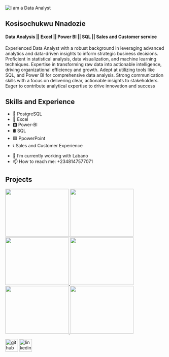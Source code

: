 ![I am a Data Analyst](https://i.postimg.cc/m2wWnLhJ/Kosisochukwu.jpg) 

## Kosisochukwu Nnadozie
#### Data Analysis || Excel || Power BI || SQL || Sales and Customer service
Experienced Data Analyst with a robust background in leveraging advanced analytics and data-driven insights to inform strategic business decisions. Proficient in statistical analysis, data visualization, and machine learning techniques. Expertise in transforming raw data into actionable intelligence, driving organizational efficiency and growth. Adept at utilizing tools like SQL, and Power BI for comprehensive data analysis. Strong communication skills with a focus on delivering clear, actionable insights to stakeholders. Eager to contribute analytical expertise to drive innovation and success



## Skills and Experience
* 🐘 PostgreSQL
* 📗 Excel
* 🅱️ Power-BI
* 🛢️ SQL
* 🟥 PpowerPoint
* 📞 Sales and Customer Experience

- 🔭 I’m currently working with Labano
- 📫 How to reach me: +2348147577071

## Projects
<a href="https://github.com/Kosilive/Kosisochukwu-Nnadozie.github.io/blob/main/Nigeria%20State%20by%20Population.txt">
    <img src="https://i.postimg.cc/qM0WdP3K/Nigerian-State-by-Population.png" width="200" height="150">
</a>

<a href="https://github.com/Kosilive/Kosisochukwu-Nnadozie.github.io/blob/main/Supreme%20Market%20Sales%20Report%202014-2017.txt">
    <img src="https://i.postimg.cc/cL1H6kVg/Supreme-Market-Sales-Report-1.png" width="200" height="150">
</a>

<a href="https://github.com/Kosilive/Kosisochukwu-Nnadozie.github.io/blob/main/Supreme%20Market%20Sales%20Report%202014-2017.txt">
    <img src="https://i.postimg.cc/Hs9nY1P1/Supreme-Market-Sales-Report-2.png" width="200" height="150">
</a>

<a href="https://github.com/Kosilive/Kosisochukwu-Nnadozie.github.io/blob/main/Super%20Market%20Sales%202023.txt">
    <img src="https://i.postimg.cc/NMMZZm9z/Super-Market-2023.png" width="200" height="150">
</a>

<a href="https://i.postimg.cc/zfBpgV8z/Road-Accident-Analysis.jpg">
    <img src="https://i.postimg.cc/zfBpgV8z/Road-Accident-Analysis.jpg" width="200" height="150">
</a>

<a href="https://i.postimg.cc/tgDX3fzb/Kay-beauty-hair.png" Thank U for Watching>
    <img src="https://i.postimg.cc/tgDX3fzb/Kay-beauty-hair.png" width="200" height="150">



[<img src='https://cdn.jsdelivr.net/npm/simple-icons@3.0.1/icons/github.svg' alt='github' height='40'>](https://github.com/Kosilive)  [<img src='https://cdn.jsdelivr.net/npm/simple-icons@3.0.1/icons/linkedin.svg' alt='linkedin' height='40'>](https://www.linkedin.com/in/kosisochukwu-nnadozie-683b01235//)  

